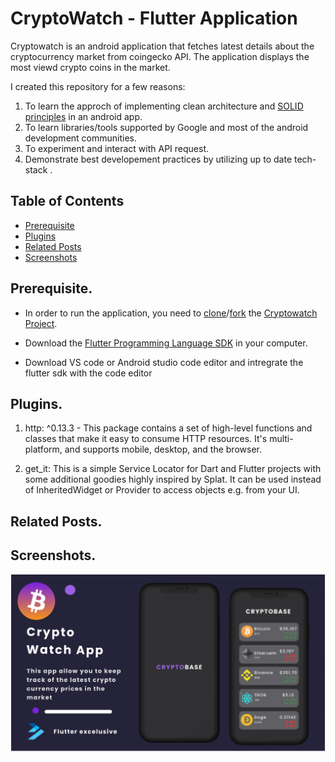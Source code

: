  # CryptoWatch - Flutter Application
 Cryptowatch is an android  application that fetches latest details about the cryptocurrency market from coingecko API. The application displays the most viewd crypto coins in the market.
 
 I created this repository for a few reasons:
 1. To learn the approch of implementing clean architecture and [SOLID principles](https://en.wikipedia.org/wiki/SOLID#:~:text=The%20SOLID%20concepts%20are%3A,%2C%20but%20closed%20for%20modification.%22) in an android app.
 2. To learn libraries/tools supported by Google and most of the android development communities.
 3. To experiment and interact with API request.
 4. Demonstrate best developement practices by utilizing up to date tech-stack .

 ## Table of Contents

- [Prerequisite](#prerequisite)
- [Plugins](#plugins)
- [Related Posts](#related-posts)
- [Screenshots](#screenshots)

## Prerequisite.
- In order to run the application, you need to [clone]("link_to_clone)/[fork]("link_to_fork) the [Cryptowatch Project]("https://github.com/MartinMugambi/cryptowatch").

- Download the [Flutter Programming Language SDK]("https://flutter.dev/?gclsrc=ds&gclsrc=ds) in your computer.

- Download VS code or Android studio code editor and intregrate the flutter sdk with the code editor

## Plugins.

 1. http: ^0.13.3 - This package contains a set of high-level functions and classes that make it easy to consume HTTP resources. It's multi-platform, and supports mobile, desktop, and the browser.
 
 2. get_it: This is a simple Service Locator for Dart and Flutter projects with some additional goodies highly inspired by Splat. It can be used instead of InheritedWidget or Provider to access objects e.g. from your UI.
 
 ## Related Posts.
 
 ## Screenshots.

<img src="image/poster_2.png" width="700"/>  
